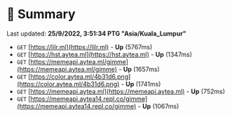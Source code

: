 # 📖 Summary
Last updated: **25/9/2022, 3:51:34 PTG "Asia/Kuala_Lumpur"**

- `GET` [https://lilr.ml](https://lilr.ml) - **Up** (5767ms)
- `GET` [https://hst.aytea.ml](https://hst.aytea.ml) - **Up** (1347ms)
- `GET` [https://memeapi.aytea.ml/gimme](https://memeapi.aytea.ml/gimme) - **Up** (1657ms)
- `GET` [https://color.aytea.ml/4b31d6.png](https://color.aytea.ml/4b31d6.png) - **Up** (1741ms)
- `GET` [https://memeapi.aytea.ml](https://memeapi.aytea.ml) - **Up** (752ms)
- `GET` [https://memeapi.aytea14.repl.co/gimme](https://memeapi.aytea14.repl.co/gimme) - **Up** (1067ms)

